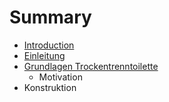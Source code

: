 # Summary

* [Introduction](README.md)
* [Einleitung](einleitung.md)
* [Grundlagen Trockentrenntoilette](grundlagen-trockentrenntoilette.md)
  * Motivation
* Konstruktion


